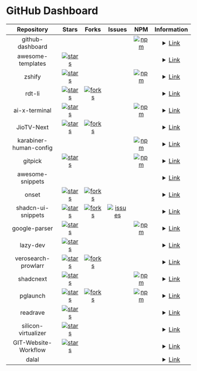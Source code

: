 # GitHub Dashboard

<!-- prettier-ignore-start -->
<!-- nrjdalal/github-dashboard -->

| Repository | Stars | Forks | Issues | NPM | Information |
| :---: |  :---:  |  :---:  |  :---:  |  :---:  | :---: |
| github-dashboard |  |  |  | [![npm](https://img.shields.io/npm/dt/github-dashboard?label=&style=&color=white)](https://www.npmjs.com/package/github-dashboard) | <details><summary><a href="https://github.com/nrjdalal/github-dashboard">Link</a></summary><br/><p>Created: Mon Feb 10 2025</p><p>Updated: Thu Feb 13 2025</p></details> |
| awesome-templates | [![stars](https://img.shields.io/github/stars/nrjdalal/awesome-templates?label=&style=&color=white)](https://github.com/nrjdalal/awesome-templates/stargazers) |  |  |  | <details><summary><a href="https://github.com/nrjdalal/awesome-templates">Link</a></summary><br/><p>Explore a curated collection of up-to-date templates for various projects and frameworks, refreshed every 8 hours.</p><p>Created: Wed Jan 15 2025</p><p>Updated: Thu Feb 13 2025</p></details> |
| zshify | [![stars](https://img.shields.io/github/stars/nrjdalal/zshify?label=&style=&color=white)](https://github.com/nrjdalal/zshify/stargazers) |  |  | [![npm](https://img.shields.io/npm/dt/zshify?label=&style=&color=white)](https://www.npmjs.com/package/zshify) | <details><summary><a href="https://github.com/nrjdalal/zshify">Link</a></summary><br/><p>Zshify is a minimalistic, one command installation to customize the prompt of your Zshell or Zsh!</p><p>Created: Tue May 11 2021</p><p>Updated: Thu Feb 13 2025</p></details> |
| rdt-li | [![stars](https://img.shields.io/github/stars/nrjdalal/rdt-li?label=&style=&color=white)](https://github.com/nrjdalal/rdt-li/stargazers) | [![forks](https://img.shields.io/github/forks/nrjdalal/rdt-li?label=&style=&color=white)](https://github.com/nrjdalal/rdt-li/forks) |  |  | <details><summary><a href="https://github.com/nrjdalal/rdt-li">Link</a></summary><br/><p>rdt.li self hostable, feature rich, minimalistic and open source URL shortener. Built with Next.js, Drizzle, NextAuth and Postgres.</p><p>Created: Sun Nov 05 2023</p><p>Updated: Wed Feb 12 2025</p></details> |
| ai-x-terminal | [![stars](https://img.shields.io/github/stars/nrjdalal/ai-x-terminal?label=&style=&color=white)](https://github.com/nrjdalal/ai-x-terminal/stargazers) |  |  | [![npm](https://img.shields.io/npm/dt/ai-x-terminal?label=&style=&color=white)](https://www.npmjs.com/package/ai-x-terminal) | <details><summary><a href="https://github.com/nrjdalal/ai-x-terminal">Link</a></summary><br/><p>AI X Terminal is a powerful command-line tool that enhances your terminal capabilities using OpenAI's API. Integrate AI seamlessly into your workflow with functionalities to append file contents or entire workspace details to queries, facilitating an enriched coding and development experience.</p><p>Created: Wed Nov 20 2024</p><p>Updated: Mon Feb 10 2025</p></details> |
| JioTV-Next | [![stars](https://img.shields.io/github/stars/nrjdalal/JioTV-Next?label=&style=&color=white)](https://github.com/nrjdalal/JioTV-Next/stargazers) | [![forks](https://img.shields.io/github/forks/nrjdalal/JioTV-Next?label=&style=&color=white)](https://github.com/nrjdalal/JioTV-Next/forks) |  |  | <details><summary><a href="https://github.com/nrjdalal/JioTV-Next">Link</a></summary><br/><p>JioTV HD Streaming Free on Browser / Android / Android TV</p><p>Created: Sun Aug 28 2022</p><p>Updated: Sun Feb 09 2025</p></details> |
| karabiner-human-config |  |  |  | [![npm](https://img.shields.io/npm/dt/karabiner-human-config?label=&style=&color=white)](https://www.npmjs.com/package/karabiner-human-config) | <details><summary><a href="https://github.com/nrjdalal/karabiner-human-config">Link</a></summary><br/><p>The easiest way to write Karabiner-Elements configuration files, ever!</p><p>Created: Fri Feb 07 2025</p><p>Updated: Sun Feb 09 2025</p></details> |
| gitpick | [![stars](https://img.shields.io/github/stars/nrjdalal/gitpick?label=&style=&color=white)](https://github.com/nrjdalal/gitpick/stargazers) |  |  | [![npm](https://img.shields.io/npm/dt/gitpick?label=&style=&color=white)](https://www.npmjs.com/package/gitpick) | <details><summary><a href="https://github.com/nrjdalal/gitpick">Link</a></summary><br/><p>With gitpick, you can clone precisely what you need.</p><p>Created: Wed Jan 15 2025</p><p>Updated: Sun Feb 09 2025</p></details> |
| awesome-snippets |  |  |  |  | <details><summary><a href="https://github.com/nrjdalal/awesome-snippets">Link</a></summary><br/><p>Saving useful code snippets to use across projetcs</p><p>Created: Wed Jan 29 2025</p><p>Updated: Thu Feb 06 2025</p></details> |
| onset | [![stars](https://img.shields.io/github/stars/nrjdalal/onset?label=&style=&color=white)](https://github.com/nrjdalal/onset/stargazers) | [![forks](https://img.shields.io/github/forks/nrjdalal/onset?label=&style=&color=white)](https://github.com/nrjdalal/onset/forks) |  |  | <details><summary><a href="https://github.com/nrjdalal/onset">Link</a></summary><br/><p>An open source Next.js bare starter with step-by-step instructions if required. Built with Next.js 14, Drizzle (Postgres), NextAuth/Auth.js.</p><p>Created: Fri Nov 03 2023</p><p>Updated: Thu Feb 06 2025</p></details> |
| shadcn-ui-snippets | [![stars](https://img.shields.io/github/stars/nrjdalal/shadcn-ui-snippets?label=&style=&color=white)](https://github.com/nrjdalal/shadcn-ui-snippets/stargazers) | [![forks](https://img.shields.io/github/forks/nrjdalal/shadcn-ui-snippets?label=&style=&color=white)](https://github.com/nrjdalal/shadcn-ui-snippets/forks) | [![issues](https://img.shields.io/github/issues/nrjdalal/shadcn-ui-snippets?label=&style=&color=white)](https://github.com/nrjdalal/shadcn-ui-snippets/issues) |  | <details><summary><a href="https://github.com/nrjdalal/shadcn-ui-snippets">Link</a></summary><br/><p>Simply import and use shadcn-ui components in your project</p><p>Created: Fri Oct 27 2023</p><p>Updated: Fri Jan 17 2025</p></details> |
| google-parser | [![stars](https://img.shields.io/github/stars/nrjdalal/google-parser?label=&style=&color=white)](https://github.com/nrjdalal/google-parser/stargazers) |  |  | [![npm](https://img.shields.io/npm/dt/google-parser?label=&style=&color=white)](https://www.npmjs.com/package/google-parser) | <details><summary><a href="https://github.com/nrjdalal/google-parser">Link</a></summary><br/><p>HTTP based Google Search Results scraper/parser</p><p>Created: Wed Jun 14 2023</p><p>Updated: Sat Feb 01 2025</p></details> |
| lazy-dev | [![stars](https://img.shields.io/github/stars/nrjdalal/lazy-dev?label=&style=&color=white)](https://github.com/nrjdalal/lazy-dev/stargazers) |  |  |  | <details><summary><a href="https://github.com/nrjdalal/lazy-dev">Link</a></summary><br/><p>LazyDev - A Next.js/React development tool crafted for use within Next.js or React frameworks, streamlining navigation and bookmarking across pages. More features to come shortly.</p><p>Created: Mon Apr 22 2024</p><p>Updated: Fri Dec 13 2024</p></details> |
| verosearch-prowlarr | [![stars](https://img.shields.io/github/stars/nrjdalal/verosearch-prowlarr?label=&style=&color=white)](https://github.com/nrjdalal/verosearch-prowlarr/stargazers) | [![forks](https://img.shields.io/github/forks/nrjdalal/verosearch-prowlarr?label=&style=&color=white)](https://github.com/nrjdalal/verosearch-prowlarr/forks) |  |  | <details><summary><a href="https://github.com/nrjdalal/verosearch-prowlarr">Link</a></summary><br/><p>Torrent search engine (user interface) for Prowlarr</p><p>Created: Wed Aug 17 2022</p><p>Updated: Mon Oct 02 2023</p></details> |
| shadcnext | [![stars](https://img.shields.io/github/stars/nrjdalal/shadcnext?label=&style=&color=white)](https://github.com/nrjdalal/shadcnext/stargazers) |  |  | [![npm](https://img.shields.io/npm/dt/shadcnext?label=&style=&color=white)](https://www.npmjs.com/package/shadcnext) | <details><summary><a href="https://github.com/nrjdalal/shadcnext">Link</a></summary><br/><p>shadcn but for tailwind v4</p><p>Created: Thu Dec 12 2024</p><p>Updated: Thu Jan 16 2025</p></details> |
| pglaunch | [![stars](https://img.shields.io/github/stars/nrjdalal/pglaunch?label=&style=&color=white)](https://github.com/nrjdalal/pglaunch/stargazers) | [![forks](https://img.shields.io/github/forks/nrjdalal/pglaunch?label=&style=&color=white)](https://github.com/nrjdalal/pglaunch/forks) |  | [![npm](https://img.shields.io/npm/dt/pglaunch?label=&style=&color=white)](https://www.npmjs.com/package/pglaunch) | <details><summary><a href="https://github.com/nrjdalal/pglaunch">Link</a></summary><br/><p>Quickly launch a PostgreSQL database for testing or development purposes.</p><p>Created: Wed Nov 01 2023</p><p>Updated: Tue Dec 03 2024</p></details> |
| readrave | [![stars](https://img.shields.io/github/stars/nrjdalal/readrave?label=&style=&color=white)](https://github.com/nrjdalal/readrave/stargazers) |  |  |  | <details><summary><a href="https://github.com/nrjdalal/readrave">Link</a></summary><br/><p>Documentation in Next.js has never been easier (releasing soon)</p><p>Created: Mon May 13 2024</p><p>Updated: Tue Aug 13 2024</p></details> |
| silicon-virtualizer | [![stars](https://img.shields.io/github/stars/nrjdalal/silicon-virtualizer?label=&style=&color=white)](https://github.com/nrjdalal/silicon-virtualizer/stargazers) |  |  |  | <details><summary><a href="https://github.com/nrjdalal/silicon-virtualizer">Link</a></summary><br/><p>Ubuntu VMs on demand for Silicon based Apple Macs, aka Macs own QEMU based Multipass</p><p>Created: Sat Jun 05 2021</p><p>Updated: Thu Nov 02 2023</p></details> |
| GIT-Website-Workflow | [![stars](https://img.shields.io/github/stars/nrjdalal/GIT-Website-Workflow?label=&style=&color=white)](https://github.com/nrjdalal/GIT-Website-Workflow/stargazers) |  |  |  | <details><summary><a href="https://github.com/nrjdalal/GIT-Website-Workflow">Link</a></summary><br/><p>A simple script to set up an efficient development workflow using Git to manage a live website</p><p>Created: Sun Jun 14 2020</p><p>Updated: Thu Nov 02 2023</p></details> |
| dalal |  |  |  |  | <details><summary><a href="https://github.com/nrjdalal/dalal">Link</a></summary><br/><p>Created: Tue Feb 04 2025</p><p>Updated: Thu Feb 06 2025</p></details> |

<!-- nrjdalal/github-dashboard -->
<!-- prettier-ignore-end -->
